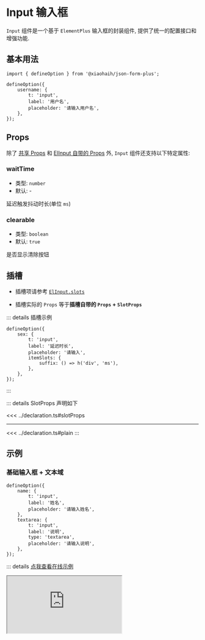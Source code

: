 # Input 输入框

`Input` 组件是一个基于 `ElementPlus` 输入框的封装组件, 提供了统一的配置接口和增强功能.

## 基本用法

```tsx
import { defineOption } from '@xiaohaih/json-form-plus';

defineOption({
    username: {
        t: 'input',
        label: '用户名',
        placeholder: '请输入用户名',
    },
});
```

## Props

除了 [共享 Props](../shares/share-props.md) 和 [ElInput 自带的 Props](https://element-plus.org/zh-CN/component/input.html#attributes) 外, `Input` 组件还支持以下特定属性:

### waitTime

- 类型: `number`
- 默认: -

延迟触发抖动时长(单位 `ms`)

### clearable

- 类型: `boolean`
- 默认: `true`

是否显示清除按钮

## 插槽

- 插槽项请参考 [`ElInput.slots`](https://element-plus.org/zh-CN/component/input.html#slots)

- 插槽实际的 `Props` 等于**插槽自带的 `Props` + `SlotProps`**

::: details 插槽示例

```tsx
defineOption({
    sex: {
        t: 'input',
        label: '延迟时长',
        placeholder: '请输入',
        itemSlots: {
            suffix: () => h('div', 'ms'),
        },
    },
});
```

:::

::: details SlotProps 声明如下

<<< ../declaration.ts#slotProps

---

<<< ../declaration.ts#plain
:::

## 示例

<script setup>
import Iframe from '../../vue-components/iframe.vue';
</script>

### 基础输入框 + 文本域

```tsx
defineOption({
    name: {
        t: 'input',
        label: '姓名',
        placeholder: '请输入姓名',
    },
    textarea: {
        t: 'input',
        label: '说明',
        type: 'textarea',
        placeholder: '请输入说明',
    },
});
```

::: details [点我查看在线示例](https://code.juejin.cn/pen/7544961553456758794)

<Iframe src="https://code.juejin.cn/pen/7544961553456758794" />
:::

### 带前缀后缀

```tsx
defineOption({
    prefix: {
        t: 'input',
        label: '价格',
        placeholder: '请输入价格',
        itemSlots: {
            prefix: '¥',
            suffix: '元',
        },
    },
    domain: {
        t: 'input',
        label: '域名',
        placeholder: '请输入域名',
        itemSlots: {
            prepend: 'https://',
            append: '.com',
        },
    },
});
```

::: details [点我查看在线示例](https://code.juejin.cn/pen/7544990430547738634)

<Iframe src="https://code.juejin.cn/pen/7544990430547738634" />
:::

## 注意事项

1. 支持 `ElFormItem` 组件所有的 `Props`
2. 支持 `ElInput` 组件所有的 `Props`
3. 可以通过 `debounceTime` 设置抖动时长, 避免频繁触发搜索

::: info tips: 当 `ElFormItem` 组件与 `ElInput` 组件的 `Props` 冲突时

- 可通过 `formItemProps` 将属性传递给 `ElFormItem`

- 可通过 `staticProps` 将属性传递给 `ElInput`

:::
